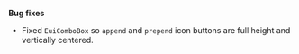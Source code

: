 **Bug fixes**

- Fixed `EuiComboBox` so `append` and `prepend` icon buttons are full height and vertically centered.
